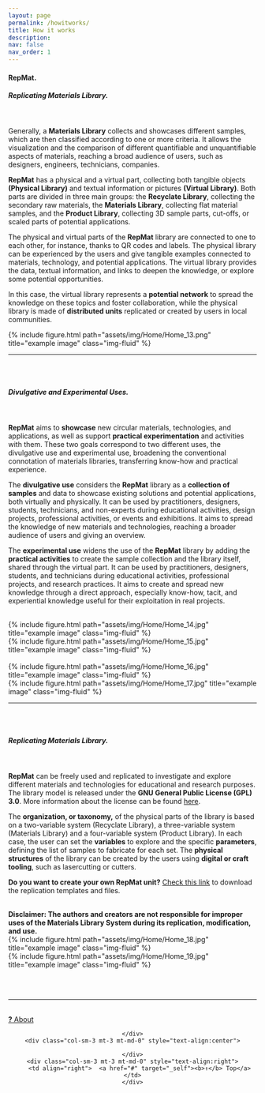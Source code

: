 ```yaml
---
layout: page
permalink: /howitworks/
title: How it works
description:
nav: false
nav_order: 1
---
```


<h4>RepMat.</h4>
<h5><i><b>Rep</b>licating <b>Mat</b>erials Library.</i></h5>
<br>

Generally, a <strong>Materials Library</strong> collects and showcases different samples, which are then classified according to one or more criteria. It allows the visualization and the comparison of different quantifiable and unquantifiable aspects of materials, reaching a broad audience of users, such as designers, engineers, technicians, companies.

<strong>RepMat</strong> has a physical and a virtual part, collecting both tangible objects <strong>(Physical Library)</strong> and textual information or pictures <strong>(Virtual Library)</strong>. Both parts are divided in three main groups: the <strong>Recyclate Library</strong>, collecting the secondary raw materials, the <strong>Materials Library</strong>, collecting flat material samples, and the <strong>Product Library</strong>, collecting 3D sample parts, cut-offs, or scaled parts of potential applications.

The physical and virtual parts of the <strong>RepMat</strong> library are connected to one to each other, for instance, thanks to QR codes and labels. The physical library can be experienced by the users and give tangible examples connected to materials, technology, and potential applications. The virtual library provides the data, textual information, and links to deepen the knowledge, or explore some potential opportunities.

In this case, the virtual library represents a <strong>potential network</strong> to spread the knowledge on these topics and foster collaboration, while the physical library is made of <strong>distributed units</strong> replicated or created by users in local communities.
<br>

<div class="row justify-content-sm-center">
<div class="col-sm-12 mt-3 mt-md-0">
      {% include figure.html path="assets/img/Home/Home_13.png" title="example image" class="img-fluid" %}
    </div>
</div>
<hr>

<br><br>
<h5><i><b>Divulgative</b> and <b>Experimental</b> Uses.</i></h5>
<br>

<strong>RepMat</strong> aims to <strong>showcase</strong> new circular materials, technologies, and applications, as well as support <strong>practical experimentation</strong> and activities with them. These two goals correspond to two different uses, the divulgative use and experimental use, broadening the conventional connotation of materials libraries, transferring know-how and practical experience.

The <strong>divulgative use</strong> considers the <strong>RepMat</strong> library as a <strong>collection of samples</strong> and data to showcase existing solutions and potential applications, both virtually and physically. It can be used by practitioners, designers, students, technicians, and non-experts during educational activities, design projects, professional activities, or events and exhibitions. It aims to spread the knowledge of new materials and technologies, reaching a broader audience of users and giving an overview.

The <strong>experimental use</strong> widens the use of the <strong>RepMat</strong> library by adding the <strong>practical activities</strong> to create the sample collection and the library itself, shared through the virtual part. It can be used by practitioners, designers, students, and technicians during educational activities, professional projects, and research practices. It aims to create and spread new knowledge through a direct approach, especially know-how, tacit, and experiential knowledge useful for their exploitation in real projects.

<br>

<div class="row justify-content-sm-center">
<div class="col-sm-4 mt-3 mt-md-0">
      {% include figure.html path="assets/img/Home/Home_14.jpg" title="example image" class="img-fluid" %}
    </div>
<div class="col-sm-8 mt-3 mt-md-0">
        {% include figure.html path="assets/img/Home/Home_15.jpg" title="example image" class="img-fluid" %}
    </div>
</div>
<br>

<div class="row justify-content-sm-center">
<div class="col-sm-8 mt-3 mt-md-0">
      {% include figure.html path="assets/img/Home/Home_16.jpg" title="example image" class="img-fluid" %}
    </div>
<div class="col-sm-4 mt-3 mt-md-0">
        {% include figure.html path="assets/img/Home/Home_17.jpg" title="example image" class="img-fluid" %}
    </div>
</div>

<hr>

<br><br>
<h5><i><b>Replicating</b> Materials Library.</i></h5>
<br>

<strong>RepMat</strong> can be freely used and replicated to investigate and explore different materials and technologies for educational and research purposes. The library model is released under the <strong>GNU General Public License (GPL) 3.0</strong>. More information about the license can be found <a href="https://www.gnu.org/licenses/gpl-3.0.html"> here</a>.

The <strong>organization, or taxonomy,</strong> of the physical parts of the library is based on a two-variable system (Recyclate Library), a three-variable system (Materials Library) and a four-variable system (Product Library). In each case, the user can set the <strong>variables</strong> to explore and the specific <strong>parameters</strong>, defining the list of samples to fabricate for each set. The <strong>physical structures</strong> of the library can be created by the users using <strong>digital or craft tooling</strong>, such as lasercutting or cutters.

<strong>Do you want to create your own RepMat unit?</strong> <a href="/resources/" target="_self">Check this link</a> to download the replication templates and files.

<br>
<strong>Disclaimer: The authors and creators are not responsible for improper uses of the Materials Library System during its replication, modification, and use.</strong>

<br>
<div class="row justify-content-sm-center">
<div class="col-sm-6 mt-3 mt-md-0">
      {% include figure.html path="assets/img/Home/Home_18.jpg" title="example image" class="img-fluid" %}
    </div>
<div class="col-sm-6 mt-3 mt-md-0">
        {% include figure.html path="assets/img/Home/Home_19.jpg" title="example image" class="img-fluid" %}
    </div>
</div>

<br><br>
<hr>

<br>
<div class="row justify-content-sm-center">
    <div class="col-sm-3 mt-3 mt-md-0" style="text-align:left">
    <a href="/about/" target="_self"><b>?</b> About</a></div>
    <div class="col-sm-3 mt-3 mt-md-0" style="text-align:center">

    </div>
    <div class="col-sm-3 mt-3 mt-md-0" style="text-align:center">

    </div>
    <div class="col-sm-3 mt-3 mt-md-0" style="text-align:right">
        <td align="right">  <a href="#" target="_self"><b>↑</b> Top</a></td>
    </div>
</div>
